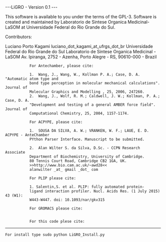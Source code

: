 ---LiGRO - Version 0.1 ---

This software is available to you under the terms of the GPL-3.
Software is created and maintained by Laboratorio de Sintese Organica Medicinal-LaSOM at
Universidade Federal do Rio Grande do Sul.

Contributors:

Luciano Porto Kagami
luciano_dot_kagami_at_ufrgs_dot_br
Universidade Federal do Rio Grande do Sul
Laboratorio de Sintese Organica Medicinal -LaSOM
Av. Ipiranga, 2752 - Azenha, Porto Alegre - RS, 90610-000 - Brazil

               For Antechamber, please cite:

               1.  Wang, J., Wang, W., Kollman P. A.; Case, D. A. "Automatic atom type and
               bond type perception in molecular mechanical calculations". Journal of
               Molecular Graphics and Modelling , 25, 2006, 247260.
               2.  Wang, J., Wolf, R. M.; Caldwell, J. W.; Kollman, P. A.; Case, D. A.
               "Development and testing of a general AMBER force field". Journal of
               Computational Chemistry, 25, 2004, 1157-1174.

               For ACPYPE, please cite:

               1.  SOUSA DA SILVA, A. W.; VRANKEN, W. F.; LAUE, E. D. ACPYPE - AnteChamber
               PYthon Parser Interface. Manuscript to be submitted.

               2.  Alan Wilter S. da Silva, D.Sc. - CCPN Research Associate
               Department of Biochemistry, University of Cambridge.
               80 Tennis Court Road, Cambridge CB2 1GA, UK.
               >>http://www.bio.cam.ac.uk/~awd28<<
               alanwilter _at_ gmail _dot_ com

               For PLIP please cite:

               1. Salentin,S. et al. PLIP: fully automated protein-
               ligand interaction profiler. Nucl. Acids Res. (1 July 2015) 43 (W1):
               W443-W447. doi: 10.1093/nar/gkv315

               For GROMACS please cite:


               For this code plese cite:

-------------------


    For install type sudo python LiGRO_Install.py
    
    
    
